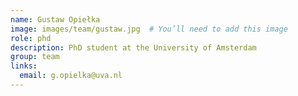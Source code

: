 ```yaml
---
name: Gustaw Opiełka
image: images/team/gustaw.jpg  # You’ll need to add this image
role: phd
description: PhD student at the University of Amsterdam
group: team
links:
  email: g.opielka@uva.nl
---
```


 
